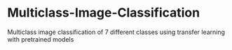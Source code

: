# Multiclass-Image-Classification
Multiclass image classification of 7 different classes using transfer learning with pretrained models 
